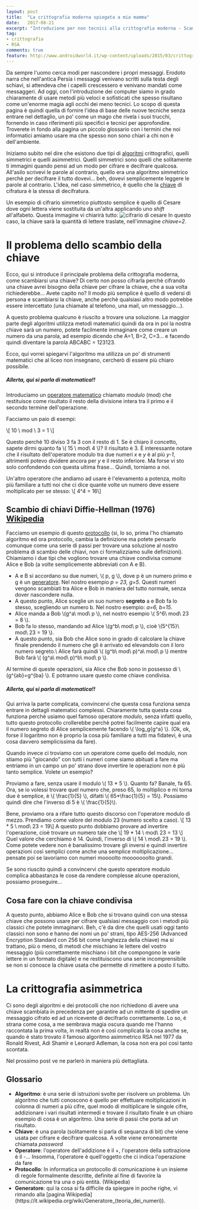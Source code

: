 ```yaml
---
layout: post
title:  "La crittografia moderna spiegata a mia mamma"
date:   2017-08-21
excerpt: "Introduzione per non tecnici alla crittografia moderna - Scambiarsi una chiave"
tag:
- crittografia
- RSA
comments: true
feature: http://www.androidworld.it/wp-content/uploads/2015/03/crittografia-1280x720.jpg
---
```


Da sempre l'uomo cerca modi per nascondere i propri messaggi. Erodoto narra che nell'antica Persia i messaggi venivano scritti sulla testa degli schiavi, si attendeva che i capelli crescessero e venivano mandati come messaggeri. 
Ad oggi, con l'introduzione dei computer siamo in grado chiaramente di usare metodi più veloci e sofisticati che spesso risultano come un'enorme magia agli occhi dei meno tecnici. Lo scopo di questa pagina è quindi quella di fornire l'idea di base delle nuove tecniche senza entrare nel dettaglio, un po' come un mago che rivela i suoi trucchi, fornendo in caso riferimenti più specifici e tecnici per approfondire. Troverete in fondo alla pagina un piccolo glossario con i termini che noi informatici amiamo usare ma che spesso non sono chiari a chi non è dell'ambiente.

Iniziamo subito nel dire che esistono due tipi di <a href="#glossario">algoritmi</a> crittografici, quelli simmetrici e quelli asimmetrici.
Quelli simmetrici sono quelli che solitamente ti immagini quando pensi ad un modo per cifrare e decifrare qualcosa. All'asilo scrivevi le parole al contrario, quello era una algoritmo simmetrico perchè per decifrare il tutto dovevi... beh, dovevi semplicemente leggere le parole al contrario. L'idea, nel caso simmetrico, è quello che la <a href="#glossario">chiave</a> di cifratura è la stessa di decifratura.

Un esempio di cifrario simmetrico piuttosto semplice è quello di Cesare dove ogni lettera viene sostituita da un'altra applicando uno <i>shift</i> all'alfabeto. Questa immagine vi chiarirà tutto:
![cifrario di cesare](https://upload.wikimedia.org/wikipedia/commons/thumb/2/2b/Caesar3.svg/300px-Caesar3.svg.png)
In questo caso, la chiave sarà la quantità di lettere traslate, nell'immagine <i>chiave=2</i>.

# Il problema dello scambio della chiave
Ecco, qui si introduce il principale problema della crittografia moderna, come scambiarsi una chiave? Di certo non posso cifrarla perchè cifrando una chiave avrei bisogno della chiave per cifrare la chiave, che a sua volta richiederebbe... Avete capito no? 
Il modo più semplice è quello di vedersi di persona e scambiarsi la chiave, anche perchè qualsiasi altro modo potrebbe essere intercettato (una chiamate al telefono, una mail, un messaggio...). 

A questo problema qualcuno è riuscito a trovare una soluzione. La maggior parte degli algoritmi utilizza metodi matematici quindi da ora in poi la nostra chiave sarà un numero, potete facilmente immaginare come creare un numero da una parola, ad esempio dicendo che A=1, B=2, C=3... e facendo quindi diventare la parola ABCABC = 123123.

Ecco, qui vorrei spiegarvi l'algoritmo ma utilizza un po' di strumenti matematici che al liceo non insegnano, cercherò di essere più chiaro possibile. 

##### Allerta, qui si parla di matematica!!
Introduciamo un <a href="#glossario">operatore matematico</a> chiamato <i>modulo</i> (mod) che restituisce come risultato il resto della divisione intera tra il primo e il secondo termine dell'operazione.

Facciamo un paio di esempi:

\\[ 10 \ mod \ 3 = 1 \\]

Questo perchè 10 diviso 3 fa 3 con il resto di 1. Se è chiaro il concetto, sapete dirmi quanto fa \\( 15 \ mod\ 4  \\)?
Il risultato è 3. È interessante notare che il risultato dell'operatore modulo tra due numeri <i>x</i> e <i>y</i> è al più <i>y-1</i>, altrimenti potevo dividere ancora per <i>y</i> e il resto inferiore. Ma forse vi sto solo confondendo con questa ultima frase... Quindi, torniamo a noi. 

Un'altro operatore che andiamo ad usare è l'elevamento a potenza, molto più familiare a tutti noi che ci dice quante volte un numero deve essere moltiplicato per se stesso:
\\[ 4^4 = 16\\]

## Scambio di chiavi Diffie-Hellman (1976) [Wikipedia](https://it.wikipedia.org/wiki/Scambio_di_chiavi_Diffie-Hellman)

Facciamo un esempio di questo <a href="#glossario">protocollo</a> (si, lo so, prima l'ho chiamato algoritmo ed ora protocollo, cambia la definizione ma potete pensarlo comunque come una serie di passi per trovare una soluzione al nostro problema di scambio delle chiavi, non ci formalizziamo sulle definizioni).
Chiamiamo i due tipi che vogliono trovare una chiave condivisa comune Alice e Bob (a volte semplicemente abbreviati con A e B).

 - A e B si accordano su due numeri, \\( p, g \\), dove p è un numero primo e g è un <a href="#glossario">generatore</a>. Nel nostro esempio <i> p = 23, g=5</i>. Questi numeri vengono scambiati tra Alice e Bob in maniera del tutto normale, senza dover nascondere nulla.
 - A questo punto, Alice sceglie un suo numero <b>segreto</b> a e Bob fa lo stesso, scegliendo un numero b.
 Nel nostro esempio: <i>a=6, b=15</i>.
 - Alice manda a Bob \\(g^a\ mod\ p \\), nel nostro esempio \\( 5^6\ mod\ 23 = 8 \\).
 - Bob fa lo stesso, mandando ad Alice \\(g^b\ mod\ p \\), cioè \\(5^{15}\ mod\ 23 = 19 \\).
 - A questo punto, sia Bob che Alice sono in grado di calcolare la chiave finale prendendo il numero che gli è arrivato ed elevandolo con il loro numero segreto.\\
 Alice farà quindi \\( (g^b\ mod\ p)^a\ mod\ p \\) mentre Bob farà \\( (g^a\ mod\ p)^b\ mod\ p \\).

Al termine di queste operazioni, sia Alice che Bob sono in possesso di \\(g^{ab}=g^{ba} \\). E potranno usare questo come chiave condivisa.

##### Allerta, qui si parla di matematica!!
Qui arriva la parte complicata, convincervi che questa cosa funziona senza entrare in dettagli matematici complessi. Chiaramente tutta questa cosa funziona perchè usiamo quel famoso operatore <i>modulo</i>, senza infatti quello, tutto questo protocollo crollerebbe perchè potrei facilmente capire qual era il numero segreto di Alice semplicemente facendo \\( \log_g{g^a} \\). (Ok, ok, forse il logaritmo non è proprio la cosa più familiare a tutti ma fidatevi, è una cosa davvero semplicissima da fare).

Quando invece ci troviamo con un operatore come quello del modulo, non stiamo più "giocando" con tutti i numeri come siamo abituati a fare ma entriamo in un campo un po' strano dove invertire le operazioni non è più tanto semplice. Volete un esempio?

Proviamo a fare, senza usare il modulo \\( 13 * 5 \\). Quanto fa? Banale, fa 65. Ora, se io volessi trovare quel numero che, preso 65, lo moltiplico e mi torna due è semplice, è \\( \frac{1}{5} \\), difatti \\( 65*\frac{1}{5} = 15\\). Possiamo quindi dire che l'inverso di 5 è \\( \frac{1}{5}\\). 

Bene, proviamo ora a rifare tutto questo discorso con l'operatore modulo di mezzo. Prendiamo come valore del modulo 23 (numero scelto a caso).
\\[ 13 * 5 \ mod\ 23 = 19\\]
A questo punto dobbiamo provare ad invertire l'operazione, cioè trovare un numero tale che 
\\[ 19 * 14 \ mod\ 23 = 13 \\]
Quel valore che cerchiamo è 14. Quindi, l'inverso di \\( 14 \ mod\ 23 = 19 \\). Come potete vedere non è banalissimo trovare gli inversi e quindi invertire operazioni così semplici come anche una semplice moltiplicazione... pensate poi se lavoriamo con numeri moooolto mooooooolto grandi.

Se sono riuscito quindi a convincervi che questo operatore modulo complica abbastanza le cose da rendere complesse alcune operazioni, possiamo proseguire...

## Cosa fare con la chiave condivisa
A questo punto, abbiamo Alice e Bob che si trovano quindi con una stessa chiave che possono usare per cifrare qualsiasi messaggio con i metodi più classici che potete immaginarvi. Beh, c'è da dire che quelli usati oggi tanto classici non sono e hanno dei nomi un po' strani, tipo AES-256 (Advanced Encryption Standard con 256 bit come lunghezza della chiave) ma si trattano, più o meno, di metodi che mischiano le lettere del vostro messaggio (più correttamente mischiano i bit che compongono le varie lettere in un formato digitale) e ne restituiscono una serie incomprensibile se non si conosce la chiave usata che permette di rimettere a posto il tutto.

# La crittografia asimmetrica
Ci sono degli algoritmi e dei protocolli che non richiedono di avere una chiave scambiata in precedenza per garantire ad un mittente di spedire un messaggio cifrato ed ad un ricevente di decifrarlo correttamente. Lo so, è strana come cosa, a me sembrava magia oscura quando me l'hanno raccontata la prima volta, in realtà non è così complicata la cosa anche se, quando è stato trovato il famoso algoritmo asimmetrico RSA nel 1977 da Ronald Rivest, Adi Shamir e Leonard Adleman, la cosa non era poi così tanto scontata.

Nel prossimo post ve ne parlerò in maniera più dettagliata.

<div id="glossario">

<h2>Glossario</h2>
<ul>
 <li>
 	<b>Algoritmo</b>: è una serie di istruzioni svolte per risolvere un problema. Un algoritmo che tutti conoscono è quello per effettuare moltiplicazioni in colonna di numeri a più cifre, quel modo di moltiplicare le singole cifre, addizionare i vari risultati intermedi e trovare il risultato finale è un chiaro esempio di cosa è un algoritmo. Una serie di passi che porta ad un risultato.
 </li>
 <li>
 	<b>Chiave</b>: è una parola (solitamente si parla di sequanza di bit) che viene usata per cifrare e decifrare qualcosa. A volte viene erroneamente chiamata <i>password</i>
 </li>
 <li>
 	<b>Operatore</b>: l'operatore dell'addizione è il +, l'operatore della sottrazione è il -... Insomma, l'operatore è quell'oggetto che ci indica l'operazione da fare
 </li>
 <li>
 	<b>Protocollo</b>: In informatica un protocollo di comunicazione è un insieme di regole formalmente descritte, definite al fine di favorire la comunicazione tra una o più entità. (Wikipedia)
 </li>
 <li>
 	<b>Generatore</b>: qui la cosa si fa difficile da spiegare in poche righe, vi rimando alla [pagina Wikipedia](https://it.wikipedia.org/wiki/Generatore_(teoria_dei_numeri)).
 </li>
</ul>

 </div>